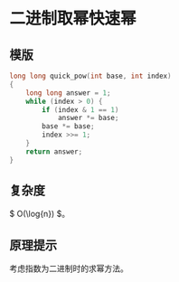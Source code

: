 # 二进制取幂快速幂

## 模版

```cpp
long long quick_pow(int base, int index)
{
    long long answer = 1;
    while (index > 0) {
        if (index & 1 == 1)
            answer *= base;
        base *= base;
        index >>= 1;
    }
    return answer;
}
```

## 复杂度

$ O(\log{n}) $。

## 原理提示

考虑指数为二进制时的求幂方法。